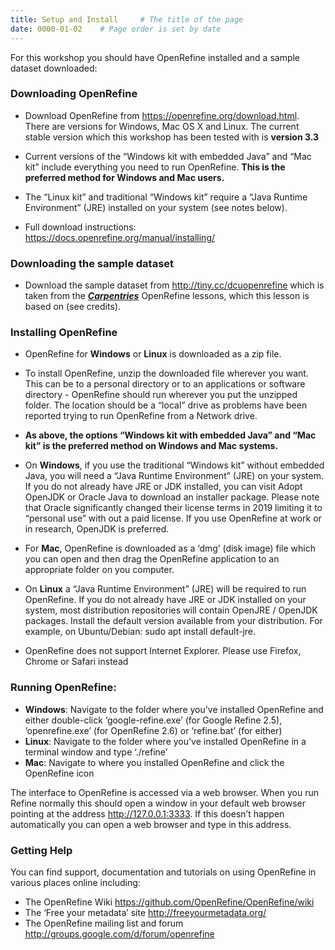 ```yaml
---
title: Setup and Install     # The title of the page
date: 0000-01-02    # Page order is set by date
---
```


For this workshop you should have OpenRefine installed and a sample dataset downloaded:

### Downloading OpenRefine

* Download OpenRefine from <https://openrefine.org/download.html>.
There are versions for Windows, Mac OS X and Linux. The current stable version which this workshop has been tested with is __version 3.3__

* Current versions of the “Windows kit with embedded Java” and “Mac kit” include everything you need to run OpenRefine. __This is the preferred method for Windows and Mac users.__

* The “Linux kit” and traditional “Windows kit” require a “Java Runtime Environment” (JRE) installed on your system (see notes below).

* Full download instructions: <https://docs.openrefine.org/manual/installing/>

### Downloading the sample dataset

* Download the sample dataset from <http://tiny.cc/dcuopenrefine> which is taken from the __[*Carpentries*](https://carpentries.org)__ OpenRefine lessons, which this lesson is based on (see credits).

### Installing OpenRefine

* OpenRefine for __Windows__ or __Linux__ is downloaded as a zip file.

* To install OpenRefine, unzip the downloaded file wherever you want. This can be to a personal directory or to an applications or software directory - OpenRefine should run wherever you put the unzipped folder. The location should be a “local” drive as problems have been reported trying to run OpenRefine from a Network drive.

* __As above, the options “Windows kit with embedded Java” and “Mac kit” is the preferred method on Windows and Mac systems.__

* On __Windows__, if you use the traditional “Windows kit” without embedded Java, you will need a “Java Runtime Environment” (JRE) on your system. If you do not already have JRE or JDK installed, you can visit Adopt OpenJDK or Oracle Java to download an installer package. Please note that Oracle significantly changed their license terms in 2019 limiting it to “personal use” with out a paid license. If you use OpenRefine at work or in research, OpenJDK is preferred.

* For __Mac__, OpenRefine is downloaded as a ‘dmg’ (disk image) file which you can open and then drag the OpenRefine application to an appropriate folder on you computer.

* On __Linux__ a “Java Runtime Environment” (JRE) will be required to run OpenRefine. If you do not already have JRE or JDK installed on your system, most distribution repositories will contain OpenJRE / OpenJDK packages. Install the default version available from your distribution. For example, on Ubuntu/Debian: sudo apt install default-jre.

* OpenRefine does not support Internet Explorer. Please use Firefox, Chrome or Safari instead

### Running OpenRefine:
* __Windows__: Navigate to the folder where you’ve installed OpenRefine and either double-click ‘google-refine.exe’ (for Google Refine 2.5), ’openrefine.exe’ (for OpenRefine 2.6) or ‘refine.bat’ (for either)
* __Linux__: Navigate to the folder where you’ve installed OpenRefine in a terminal window and type ‘./refine’
* __Mac__: Navigate to where you installed OpenRefine and click the OpenRefine icon

The interface to OpenRefine is accessed via a web browser. When you run Refine normally this should open a window in your default web browser pointing at the address http://127.0.0.1:3333. If this doesn’t happen automatically you can open a web browser and type in this address.

### Getting Help
You can find support, documentation and tutorials on using OpenRefine in various places online including:

* The OpenRefine Wiki https://github.com/OpenRefine/OpenRefine/wiki
* The ‘Free your metadata’ site http://freeyourmetadata.org/
* The OpenRefine mailing list and forum http://groups.google.com/d/forum/openrefine
